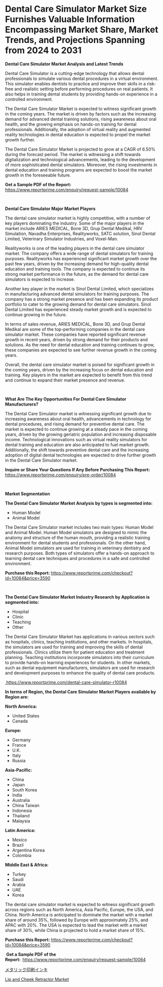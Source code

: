 <p><h1>Dental Care Simulator Market Size Furnishes Valuable Information Encompassing Market Share, Market Trends, and Projections Spanning from 2024 to 2031</h1></p><p><strong>Dental Care Simulator Market Analysis and Latest Trends</strong></p>
<p><p>Dental Care Simulator is a cutting-edge technology that allows dental professionals to simulate various dental procedures in a virtual environment. This simulator enables dentists to practice and improve their skills in a risk-free and realistic setting before performing procedures on real patients. It also helps in training dental students by providing hands-on experience in a controlled environment.</p><p>The Dental Care Simulator Market is expected to witness significant growth in the coming years. The market is driven by factors such as the increasing demand for advanced dental training solutions, rising awareness about oral health, and the growing emphasis on hands-on training for dental professionals. Additionally, the adoption of virtual reality and augmented reality technologies in dental education is expected to propel the market growth further.</p><p>The Dental Care Simulator Market is projected to grow at a CAGR of 6.50% during the forecast period. The market is witnessing a shift towards digitalization and technological advancements, leading to the development of more sophisticated dental simulators. Moreover, the rising investments in dental education and training programs are expected to boost the market growth in the foreseeable future.</p></p>
<p><strong>Get a Sample PDF of the Report:&nbsp;</strong> <a href="https://www.reportprime.com/enquiry/request-sample/10084">https://www.reportprime.com/enquiry/request-sample/10084</a></p>
<p>&nbsp;</p>
<p><strong>Dental Care Simulator Major Market Players</strong></p>
<p><p>The dental care simulator market is highly competitive, with a number of key players dominating the industry. Some of the major players in the market include ARIES MEDICAL, Bone 3D, Grup Dental Medikal, HRV Simulation, Navadha Enterprises, Realityworks, SATC solution, Sinol Dental Limited, Veterinary Simulator Industries, and Voxel-Man.</p><p>Realityworks is one of the leading players in the dental care simulator market. The company offers a wide range of dental simulators for training purposes. Realityworks has experienced significant market growth over the past few years, driven by the increasing demand for high-quality dental education and training tools. The company is expected to continue its strong market performance in the future, as the demand for dental care simulators is expected to increase.</p><p>Another key player in the market is Sinol Dental Limited, which specializes in manufacturing advanced dental simulators for training purposes. The company has a strong market presence and has been expanding its product portfolio to cater to the growing demand for dental care simulators. Sinol Dental Limited has experienced steady market growth and is expected to continue growing in the future.</p><p>In terms of sales revenue, ARIES MEDICAL, Bone 3D, and Grup Dental Medikal are some of the top-performing companies in the dental care simulator market. These companies have reported significant revenue growth in recent years, driven by strong demand for their products and solutions. As the need for dental education and training continues to grow, these companies are expected to see further revenue growth in the coming years.</p><p>Overall, the dental care simulator market is poised for significant growth in the coming years, driven by the increasing focus on dental education and training. Key players in the market are expected to benefit from this trend and continue to expand their market presence and revenue.</p></p>
<p>&nbsp;</p>
<p><strong>What Are The Key Opportunities For Dental Care Simulator Manufacturers?</strong></p>
<p><p>The Dental Care Simulator market is witnessing significant growth due to increasing awareness about oral health, advancements in technology for dental procedures, and rising demand for preventive dental care. The market is expected to continue growing at a steady pace in the coming years, driven by the growing geriatric population and increasing disposable income. Technological innovations such as virtual reality simulators for dental training and education are also anticipated to fuel market growth. Additionally, the shift towards preventive dental care and the increasing adoption of digital dental technologies are expected to drive further growth in the Dental Care Simulator market.</p></p>
<p><strong>Inquire or Share Your Questions If Any Before Purchasing This Report:</strong> <a href="https://www.reportprime.com/enquiry/pre-order/10084">https://www.reportprime.com/enquiry/pre-order/10084</a></p>
<p>&nbsp;</p>
<p><strong>Market Segmentation</strong></p>
<p><strong>The Dental Care Simulator Market Analysis by types is segmented into:</strong></p>
<p><ul><li>Human Model</li><li>Animal Model</li></ul></p>
<p><p>The Dental Care Simulator market includes two main types: Human Model and Animal Model. Human Model simulators are designed to mimic the anatomy and structure of the human mouth, providing a realistic training environment for dental students and professionals. On the other hand, Animal Model simulators are used for training in veterinary dentistry and research purposes. Both types of simulators offer a hands-on approach to learning dental care techniques and procedures in a safe and controlled environment.</p></p>
<p><strong>Purchase this Report:&nbsp;</strong><a href="https://www.reportprime.com/checkout?id=10084&price=3590">https://www.reportprime.com/checkout?id=10084&price=3590</a></p>
<p>&nbsp;</p>
<p><strong>The Dental Care Simulator Market Industry Research by Application is segmented into:</strong></p>
<p><ul><li>Hospital</li><li>Clinic</li><li>Teaching</li><li>Other</li></ul></p>
<p><p>The Dental Care Simulator Market has applications in various sectors such as hospitals, clinics, teaching institutions, and other markets. In hospitals, the simulators are used for training and improving the skills of dental professionals. Clinics utilize them for patient education and treatment planning. Teaching institutions incorporate simulators into their curriculum to provide hands-on learning experiences for students. In other markets, such as dental equipment manufacturers, simulators are used for research and development purposes to enhance the quality of dental care products.</p></p>
<p><a href="https://www.reportprime.com/dental-care-simulator-r10084">&nbsp;https://www.reportprime.com/dental-care-simulator-r10084</a></p>
<p><strong>In terms of Region, the Dental Care Simulator Market Players available by Region are:</strong></p>
<p>
    <p> <strong> North America: </strong>
        <ul>
            <li>United States</li>
            <li>Canada</li>
        </ul>
        </p> 
    <p> <strong> Europe: </strong>
        <ul>
            <li>Germany</li>
            <li>France</li>
            <li>U.K.</li>
            <li>Italy</li>
            <li>Russia</li>
        </ul>
        </p> 
    <p> <strong> Asia-Pacific: </strong>
        <ul>
            <li>China</li>
            <li>Japan</li>
            <li>South Korea</li>
            <li>India</li>
            <li>Australia</li>
            <li>China Taiwan</li>
            <li>Indonesia</li>
            <li>Thailand</li>
            <li>Malaysia</li>
        </ul>
        </p> 
    <p> <strong> Latin America: </strong>
        <ul>
            <li>Mexico</li>
            <li>Brazil</li>
            <li>Argentina Korea</li>
            <li>Colombia</li>
        </ul>
        </p> 
    <p> <strong> Middle East & Africa: </strong>
        <ul>
            <li>Turkey</li>
            <li>Saudi</li>
            <li>Arabia</li>
            <li>UAE</li>
            <li>Korea</li>
        </ul>
    </p>
    </p>
<p><p>The dental care simulator market is expected to witness significant growth across regions such as North America, Asia Pacific, Europe, the USA, and China. North America is anticipated to dominate the market with a market share of around 35%, followed by Europe with approximately 25%, and APAC with 20%. The USA is expected to lead the market with a market share of 30%, while China is projected to hold a market share of 15%.</p></p>
<p><strong>Purchase this Report: </strong><a href="https://www.reportprime.com/checkout?id=10084&price=3590">https://www.reportprime.com/checkout?id=10084&price=3590</a></p>
<p>&nbsp;<strong>Get a Sample PDF of the Report:&nbsp;&nbsp;</strong><a href="https://www.reportprime.com/enquiry/request-sample/10084">https://www.reportprime.com/enquiry/request-sample/10084</a></p>
<p><strong></strong></p>
<p><p><a href="https://github.com/oqxogxyvqe90775/Market-Research-Report-List-1/blob/main/218666623920.md">メタリック印刷インキ</a></p><p><a href="https://github.com/RoccoManning/Market-Research-Report-List-4/blob/main/lip-and-cheek-retractor-market.md">Lip and Cheek Retractor Market</a></p></p>